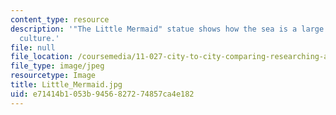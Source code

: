 ```yaml
---
content_type: resource
description: '"The Little Mermaid" statue shows how the sea is a large part of Danish
  culture.'
file: null
file_location: /coursemedia/11-027-city-to-city-comparing-researching-and-writing-about-cities-spring-2006/e71414b1053b9456827274857ca4e182_Little_Mermaid.jpg
file_type: image/jpeg
resourcetype: Image
title: Little_Mermaid.jpg
uid: e71414b1-053b-9456-8272-74857ca4e182
---
```

